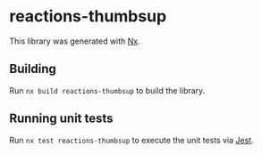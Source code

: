 # reactions-thumbsup

This library was generated with [Nx](https://nx.dev).

## Building

Run `nx build reactions-thumbsup` to build the library.

## Running unit tests

Run `nx test reactions-thumbsup` to execute the unit tests via [Jest](https://jestjs.io).
